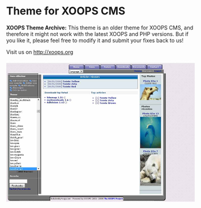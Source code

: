 # Theme for XOOPS CMS 
 
**XOOPS Theme Archive:** This theme is an older theme for XOOPS CMS, and therefore it might not work with the latest XOOPS and PHP versions.
But if you like it, please feel free to modify it and submit your fixes back to us!
 
Visit us on http://xoops.org
 
![Theme Preview](/large_bmxtheme3_52634_e6b07.jpg) 
